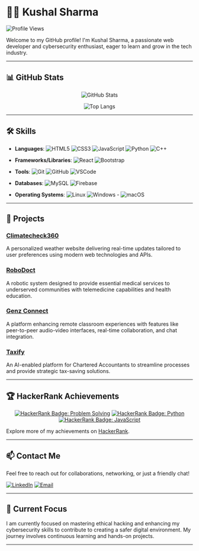 # 👨‍💻 Kushal Sharma

![Profile Views](https://komarev.com/ghpvc/?username=Kushalsharma0702&color=blue)


Welcome to my GitHub profile! I'm Kushal Sharma, a passionate web developer and cybersecurity enthusiast, eager to learn and grow in the tech industry.

---

## 📊 GitHub Stats

<div align="center">
  
![GitHub Stats](https://github-readme-stats.vercel.app/api?username=Kushalsharma0702&show_icons=true&theme=light&hide=contribs,issues)

![Top Langs](https://github-readme-stats.vercel.app/api/top-langs/?username=Kushalsharma0702&layout=compact&theme=light)

</div>

---

## 🛠️ Skills

- **Languages**: ![HTML5](https://img.shields.io/badge/HTML5-E34F26?style=flat-square&logo=html5&logoColor=white) ![CSS3](https://img.shields.io/badge/CSS3-1572B6?style=flat-square&logo=css3&logoColor=white) ![JavaScript](https://img.shields.io/badge/JavaScript-F7DF1E?style=flat-square&logo=javascript&logoColor=black) ![Python](https://img.shields.io/badge/Python-3776AB?style=flat-square&logo=python&logoColor=white) ![C++](https://img.shields.io/badge/C++-00599C?style=flat-square&logo=c%2B%2B&logoColor=white)

- **Frameworks/Libraries**: ![React](https://img.shields.io/badge/React-61DAFB?style=flat-square&logo=react&logoColor=black) ![Bootstrap](https://img.shields.io/badge/Bootstrap-563D7C?style=flat-square&logo=bootstrap&logoColor=white)

- **Tools**: ![Git](https://img.shields.io/badge/Git-F05032?style=flat-square&logo=git&logoColor=white) ![GitHub](https://img.shields.io/badge/GitHub-181717?style=flat-square&logo=github&logoColor=white) ![VSCode](https://img.shields.io/badge/VSCode-007ACC?style=flat-square&logo=visual%20studio%20code&logoColor=white)

- **Databases**: ![MySQL](https://img.shields.io/badge/MySQL-4479A1?style=flat-square&logo=mysql&logoColor=white) ![Firebase](https://img.shields.io/badge/Firebase-FFCA28?style=flat-square&logo=firebase&logoColor=black)


- **Operating Systems**: ![Linux](https://img.shields.io/badge/Linux-FCC624?style=flat-square&logo=linux&logoColor=black) ![Windows](https://img.shields.io/badge/Windows-0078D6?style=flat-square&logo=windows&logoColor=white) - ![macOS](https://img.shields.io/badge/macOS-000000?style=flat-square&logo=apple&logoColor=white)


---

## 🌟 Projects

### [Climatecheck360](https://github.com/Kushalsharma0702/Climatecheck360)
A personalized weather website delivering real-time updates tailored to user preferences using modern web technologies and APIs.

### [RoboDoct](https://github.com/Kushalsharma0702/RoboDoct)
A robotic system designed to provide essential medical services to underserved communities with telemedicine capabilities and health education.

### [Genz Connect](https://github.com/Kushalsharma0702/GenzConnect)
A platform enhancing remote classroom experiences with features like peer-to-peer audio-video interfaces, real-time collaboration, and chat integration.

### [Taxify](https://github.com/Kushalsharma0702/Taxify)
An AI-enabled platform for Chartered Accountants to streamline processes and provide strategic tax-saving solutions.

---

## 🏆 HackerRank Achievements

<div align="center">

[![HackerRank Badge: Problem Solving](https://img.shields.io/badge/-Problem%20Solving-1ba94c?style=flat-square&logo=hackerrank&logoColor=white)](https://www.hackerrank.com/sharmakushal7417)
[![HackerRank Badge: Python](https://img.shields.io/badge/-Python-1ba94c?style=flat-square&logo=hackerrank&logoColor=white)](https://www.hackerrank.com/sharmakushal7417)
[![HackerRank Badge: JavaScript](https://img.shields.io/badge/-JavaScript-1ba94c?style=flat-square&logo=hackerrank&logoColor=white)](https://www.hackerrank.com/sharmakushal7417)

</div>

Explore more of my achievements on [HackerRank](https://www.hackerrank.com/sharmakushal7417).

---

## 📫 Contact Me

Feel free to reach out for collaborations, networking, or just a friendly chat!

[![LinkedIn](https://img.shields.io/badge/LinkedIn-Kushal_Sharma-blue?style=flat-square&logo=linkedin&logoColor=white)](https://www.linkedin.com/in/kushalsharma0702)
[![Email](https://img.shields.io/badge/Email-aurocodeinfo@gmail.com-red?style=flat-square&logo=gmail&logoColor=white)](mailto:aurocodeinfo@gmail.com)

---

## 🎯 Current Focus

I am currently focused on mastering ethical hacking and enhancing my cybersecurity skills to contribute to creating a safer digital environment. My journey involves continuous learning and hands-on projects.

---

<!---
Kushalsharma0702/Kushalsharma0702 is a ✨ special ✨ repository because its `README.md` (this file) appears on your GitHub profile.
You can click the Preview link to take a look at your changes.
--->

